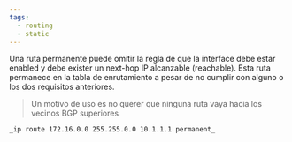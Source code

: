 ```yaml
---
tags:
  - routing
  - static
---
```


Una ruta permanente puede omitir la regla de que la interface debe estar enabled y debe exister un next-hop IP alcanzable (reachable). 
Esta ruta permanece en la tabla de enrutamiento a pesar de no cumplir con alguno o los dos requisitos anteriores.
> Un motivo de uso es no querer que ninguna ruta vaya hacia los vecinos BGP superiores

``` bash
_ip route 172.16.0.0 255.255.0.0 10.1.1.1 permanent_
```



